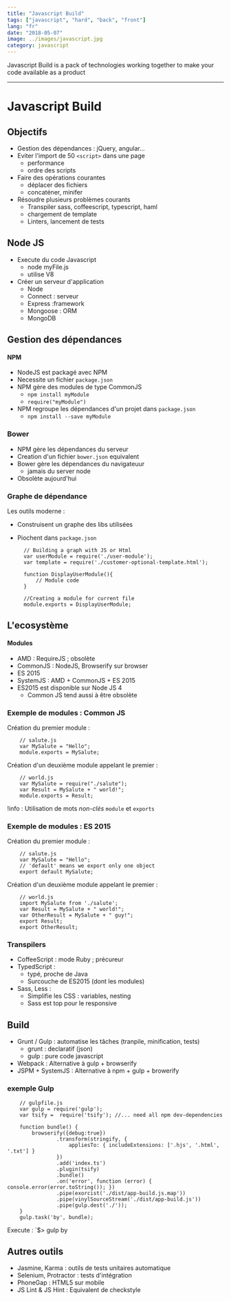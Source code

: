 ```yaml
---
title: "Javascript Build"
tags: ["javascript", "hard", "back", "front"]
lang: "fr"
date: "2018-05-07"
image: ../images/javascript.jpg
category: javascript
---
```


Javascript Build is a pack of technologies working together to make your code available as a product

---

Javascript Build
=====

Objectifs
-----

* Gestion des dépendances : jQuery, angular...
* Eviter l'import de 50 `<script>` dans une page
    - performance
    - ordre des scripts
* Faire des opérations courantes
    - déplacer des fichiers
    - concaténer, minifer
* Résoudre plusieurs problèmes courants
    - Transpiler sass, coffeescript, typescript, haml
    - chargement de template
    - Linters, lancement de tests
    


Node JS
----

* Execute du code Javascript
	- node myFile.js
	- utilise V8
* Créer un serveur d'application
	- Node
	- Connect : serveur
	- Express :framework
	- Mongoose : ORM
	- MongoDB

Gestion des dépendances
---

#### NPM 

* NodeJS est packagé avec NPM
* Necessite un fichier `package.json`
* NPM gère des modules de type CommonJS
	- `npm install myModule`
	- `require("myModule")`
* NPM regroupe les dépendances d'un projet dans `package.json`
	- `npm install --save myModule`

### Bower

* NPM gère les dépendances du serveur
* Creation d'un fichier `bower.json` equivalent
* Bower gère les dépendances du navigateuur
    - jamais du server node
* Obsolète aujourd'hui

### Graphe de dépendance

Les outils moderne :

- Construisent un graphe des libs utilisées
- Piochent dans `package.json`


        // Building a graph with JS or Html
        var userModule = require('./user-module');
        var template = require('./customer-optional-template.html');
        
        function DisplayUserModule(){
            // Module code
        }
        
        //Creating a module for current file
        module.exports = DisplayUserModule;




L'ecosystème
---


#### Modules


* AMD : RequireJS ; obsolète
* CommonJS : NodeJS, Browserify sur browser
* ES 2015
* SystemJS : AMD + CommonJS + ES 2015
* ES2015 est disponible sur Node JS 4
    - Common JS tend aussi à être obsolète
    
    
### Exemple de modules : Common JS


Création du premier module :

        // salute.js
        var MySalute = "Hello";
        module.exports = MySalute;
        
Création d'un deuxième module appelant le premier :
        
        // world.js
        var MySalute = require("./salute");
        var Result = MySalute + " world!";
        module.exports = Result;

!info : Utilisation de mots *non-clés* `module` et `exports`
 
### Exemple de modules : ES 2015



Création du premier module :

        // salute.js
        var MySalute = "Hello";
        // 'default' means we export only one object
        export default MySalute;
        
Création d'un deuxième module appelant le premier :
        
        // world.js
        import MySalute from './salute';
        var Result = MySalute + " world!";
        var OtherResult = MySalute + " guy!";
        export Result;
        export OtherResult;

### Transpilers

* CoffeeScript : mode Ruby ; précureur
* TypedScript : 
    - typé, proche de Java
    - Surcouche de ES2015 (dont les modules)
* Sass, Less : 
    - Simplifie les CSS : variables, nesting
    - Sass est top pour le responsive
    
Build
----

* Grunt / Gulp : automatise les tâches (tranpile, minification, tests)
    - grunt : declaratif (json)
    - gulp : pure code javascript
* Webpack : Alternative à gulp + browserify
* JSPM + SystemJS : Alternative à npm + gulp + browerify


### exemple Gulp

        // gulpfile.js
        var gulp = require('gulp');
        var tsify =  require('tsify'); //... need all npm dev-dependencies
        
        function bundle() {
            browserify({debug:true})
                    .transform(stringify, {
                        appliesTo: { includeExtensions: ['.hjs', '.html', '.txt'] }
                    })
                    .add('index.ts')
                    .plugin(tsify)
                    .bundle()
                    .on('error', function (error) { console.error(error.toString()); })
                    .pipe(exorcist('./dist/app-build.js.map'))
                    .pipe(vinylSourceStream('./dist/app-build.js'))
                    .pipe(gulp.dest('./'));
        }
        gulp.task('by', bundle);
        
        
Execute : `$> gulp by   
            

Autres outils
----

* Jasmine, Karma : outils de tests unitaires automatique
* Selenium, Protractor : tests d'intégration
* PhoneGap : HTML5 sur mobile
* JS Lint & JS Hint : Equivalent de checkstyle

